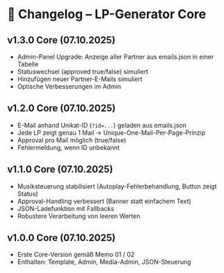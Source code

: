 # 📜 Changelog – LP-Generator Core

## v1.3.0 Core (07.10.2025)
- Admin-Panel Upgrade: Anzeige aller Partner aus emails.json in einer Tabelle
- Statuswechsel (approved true/false) simuliert
- Hinzufügen neuer Partner-E-Mails simuliert
- Optische Verbesserungen im Admin

## v1.2.0 Core (07.10.2025)
- E-Mail anhand Unikat-ID (`?id=...`) geladen aus emails.json
- Jede LP zeigt genau 1 Mail → Unique-One-Mail-Per-Page-Prinzip
- Approval pro Mail möglich (true/false)
- Fehlermeldung, wenn ID unbekannt

## v1.1.0 Core (07.10.2025)
- Musiksteuerung stabilisiert (Autoplay-Fehlerbehandlung, Button zeigt Status)
- Approval-Handling verbessert (Banner statt einfachem Text)
- JSON-Ladefunktion mit Fallbacks
- Robustere Verarbeitung von leeren Werten

## v1.0.0 Core (07.10.2025)
- Erste Core-Version gemäß Memo 01 / 02
- Enthalten: Template, Admin, Media-Admin, JSON-Steuerung
